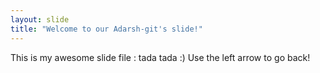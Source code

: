 ```yaml
---
layout: slide
title: "Welcome to our Adarsh-git's slide!"
---
```

This is my awesome slide file : tada tada :)
Use the left arrow to go back!

